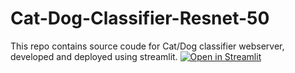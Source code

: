 # Cat-Dog-Classifier-Resnet-50
This repo contains source coude for Cat/Dog classifier webserver, developed and deployed using streamlit.
[![Open in Streamlit](https://static.streamlit.io/badges/streamlit_badge_black_white.svg)]([https://share.streamlit.io/streamlit/example-app-download/main/app.py](https://abdulrafay97-cat-dog-classifier-resnet50-streamlitapp-k7m2xq.streamlitapp.com/))
